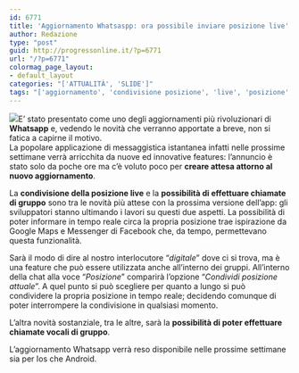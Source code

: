 ```yaml
---
id: 6771
title: 'Aggiornamento Whatsaspp: ora possibile inviare posizione live'
author: Redazione
type: "post"
guid: http://progressonline.it/?p=6771
url: "/?p=6771"
colormag_page_layout:
- default_layout
categories: "['ATTUALITÀ', 'SLIDE']"
tags: "['aggiornamento', 'condivisione posizione', 'live', 'posizione', 'whatsapp']"
---
```


![](https://progressonline.it/wp-content/uploads/2017/10/whatsapp-300x160.jpg)E’ stato presentato come uno degli aggiornamenti più rivoluzionari di **Whatsapp** e, vedendo le novità che verranno apportate a breve, non si fatica a capirne il motivo.  
La popolare applicazione di messaggistica istantanea infatti nelle prossime settimane verrà arricchita da nuove ed innovative features: l’annuncio è stato solo da poche ore ma c’è voluto poco per **creare attesa attorno al nuovo aggiornamento**.

La **condivisione della posizione live** e la **possibilità di effettuare chiamate di gruppo** sono tra le novità più attese con la prossima versione dell’app: gli sviluppatori stanno ultimando i lavori su questi due aspetti. La possibilità di poter informare in tempo reale circa la propria posizione trae ispirazione da Google Maps e Messenger di Facebook che, da tempo, permettevano questa funzionalità.

Sarà il modo di dire al nostro interlocutore “*digitale*” dove ci si trova, ma è una feature che può essere utilizzata anche all’interno dei gruppi. All’interno della chat alla voce “*Posizione*” comparirà l’opzione “*Condividi posizione attuale*”. A quel punto si può scegliere per quanto a lungo si può condividere la propria posizione in tempo reale; decidendo comunque di poter interrompere la condivisione in qualsiasi momento.

L’altra novità sostanziale, tra le altre, sarà la **possibilità di poter effettuare chiamate vocali di gruppo**.

L’aggiornamento Whatsapp verrà reso disponibile nelle prossime settimane sia per Ios che Android.